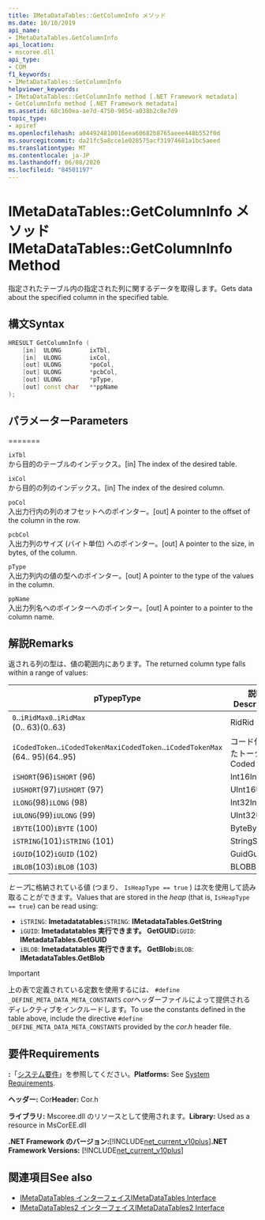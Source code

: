 ```yaml
---
title: IMetaDataTables::GetColumnInfo メソッド
ms.date: 10/10/2019
api_name:
- IMetaDataTables.GetColumnInfo
api_location:
- mscoree.dll
api_type:
- COM
f1_keywords:
- IMetaDataTables::GetColumnInfo
helpviewer_keywords:
- IMetaDataTables::GetColumnInfo method [.NET Framework metadata]
- GetColumnInfo method [.NET Framework metadata]
ms.assetid: 68c160ea-ae7d-4750-985d-a038b2c8e7d9
topic_type:
- apiref
ms.openlocfilehash: a044924810016eea60682b8765aeee448b552f0d
ms.sourcegitcommit: da21fc5a8cce1e028575acf31974681a1bc5aeed
ms.translationtype: MT
ms.contentlocale: ja-JP
ms.lasthandoff: 06/08/2020
ms.locfileid: "84501197"
---
```

# <a name="imetadatatablesgetcolumninfo-method"></a><span data-ttu-id="768a7-102">IMetaDataTables::GetColumnInfo メソッド</span><span class="sxs-lookup"><span data-stu-id="768a7-102">IMetaDataTables::GetColumnInfo Method</span></span>
<span data-ttu-id="768a7-103">指定されたテーブル内の指定された列に関するデータを取得します。</span><span class="sxs-lookup"><span data-stu-id="768a7-103">Gets data about the specified column in the specified table.</span></span>  
  
## <a name="syntax"></a><span data-ttu-id="768a7-104">構文</span><span class="sxs-lookup"><span data-stu-id="768a7-104">Syntax</span></span>  
  
```cpp  
HRESULT GetColumnInfo (
    [in]  ULONG        ixTbl,  
    [in]  ULONG        ixCol,  
    [out] ULONG        *poCol,  
    [out] ULONG        *pcbCol,  
    [out] ULONG        *pType,  
    [out] const char   **ppName  
);  
```  
  
## <a name="parameters"></a><span data-ttu-id="768a7-105">パラメーター</span><span class="sxs-lookup"><span data-stu-id="768a7-105">Parameters</span></span>
=======

 `ixTbl`  
 <span data-ttu-id="768a7-106">から目的のテーブルのインデックス。</span><span class="sxs-lookup"><span data-stu-id="768a7-106">[in] The index of the desired table.</span></span>  
  
 `ixCol`  
 <span data-ttu-id="768a7-107">から目的の列のインデックス。</span><span class="sxs-lookup"><span data-stu-id="768a7-107">[in] The index of the desired column.</span></span>  
  
 `poCol`  
 <span data-ttu-id="768a7-108">入出力行内の列のオフセットへのポインター。</span><span class="sxs-lookup"><span data-stu-id="768a7-108">[out] A pointer to the offset of the column in the row.</span></span>  
  
 `pcbCol`  
 <span data-ttu-id="768a7-109">入出力列のサイズ (バイト単位) へのポインター。</span><span class="sxs-lookup"><span data-stu-id="768a7-109">[out] A pointer to the size, in bytes, of the column.</span></span>  
  
 `pType`  
 <span data-ttu-id="768a7-110">入出力列内の値の型へのポインター。</span><span class="sxs-lookup"><span data-stu-id="768a7-110">[out] A pointer to the type of the values in the column.</span></span>  
  
 `ppName`  
 <span data-ttu-id="768a7-111">入出力列名へのポインターへのポインター。</span><span class="sxs-lookup"><span data-stu-id="768a7-111">[out] A pointer to a pointer to the column name.</span></span>  

## <a name="remarks"></a><span data-ttu-id="768a7-112">解説</span><span class="sxs-lookup"><span data-stu-id="768a7-112">Remarks</span></span>

<span data-ttu-id="768a7-113">返される列の型は、値の範囲内にあります。</span><span class="sxs-lookup"><span data-stu-id="768a7-113">The returned column type falls within a range of values:</span></span>

| <span data-ttu-id="768a7-114">pType</span><span class="sxs-lookup"><span data-stu-id="768a7-114">pType</span></span>                    | <span data-ttu-id="768a7-115">説明</span><span class="sxs-lookup"><span data-stu-id="768a7-115">Description</span></span>   | <span data-ttu-id="768a7-116">ヘルパー関数</span><span class="sxs-lookup"><span data-stu-id="768a7-116">Helper function</span></span>                   |
|--------------------------|---------------|-----------------------------------|
| <span data-ttu-id="768a7-117">`0`..`iRidMax`</span><span class="sxs-lookup"><span data-stu-id="768a7-117">`0`..`iRidMax`</span></span><br><span data-ttu-id="768a7-118">(0.. 63)</span><span class="sxs-lookup"><span data-stu-id="768a7-118">(0..63)</span></span>   | <span data-ttu-id="768a7-119">Rid</span><span class="sxs-lookup"><span data-stu-id="768a7-119">Rid</span></span>           | <span data-ttu-id="768a7-120">**IsRidType**</span><span class="sxs-lookup"><span data-stu-id="768a7-120">**IsRidType**</span></span><br><span data-ttu-id="768a7-121">**IsRidOrToken**</span><span class="sxs-lookup"><span data-stu-id="768a7-121">**IsRidOrToken**</span></span> |
| <span data-ttu-id="768a7-122">`iCodedToken`..`iCodedTokenMax`</span><span class="sxs-lookup"><span data-stu-id="768a7-122">`iCodedToken`..`iCodedTokenMax`</span></span><br><span data-ttu-id="768a7-123">(64.. 95)</span><span class="sxs-lookup"><span data-stu-id="768a7-123">(64..95)</span></span> | <span data-ttu-id="768a7-124">コード化されたトークン</span><span class="sxs-lookup"><span data-stu-id="768a7-124">Coded token</span></span> | <span data-ttu-id="768a7-125">**IsCodedTokenType**</span><span class="sxs-lookup"><span data-stu-id="768a7-125">**IsCodedTokenType**</span></span> <br><span data-ttu-id="768a7-126">**IsRidOrToken**</span><span class="sxs-lookup"><span data-stu-id="768a7-126">**IsRidOrToken**</span></span> |
| <span data-ttu-id="768a7-127">`iSHORT`(96)</span><span class="sxs-lookup"><span data-stu-id="768a7-127">`iSHORT` (96)</span></span>            | <span data-ttu-id="768a7-128">Int16</span><span class="sxs-lookup"><span data-stu-id="768a7-128">Int16</span></span>         | <span data-ttu-id="768a7-129">**IsFixedType**</span><span class="sxs-lookup"><span data-stu-id="768a7-129">**IsFixedType**</span></span>                   |
| <span data-ttu-id="768a7-130">`iUSHORT`(97)</span><span class="sxs-lookup"><span data-stu-id="768a7-130">`iUSHORT` (97)</span></span>           | <span data-ttu-id="768a7-131">UInt16</span><span class="sxs-lookup"><span data-stu-id="768a7-131">UInt16</span></span>        | <span data-ttu-id="768a7-132">**IsFixedType**</span><span class="sxs-lookup"><span data-stu-id="768a7-132">**IsFixedType**</span></span>                   |
| <span data-ttu-id="768a7-133">`iLONG`(98)</span><span class="sxs-lookup"><span data-stu-id="768a7-133">`iLONG` (98)</span></span>             | <span data-ttu-id="768a7-134">Int32</span><span class="sxs-lookup"><span data-stu-id="768a7-134">Int32</span></span>         | <span data-ttu-id="768a7-135">**IsFixedType**</span><span class="sxs-lookup"><span data-stu-id="768a7-135">**IsFixedType**</span></span>                   |
| <span data-ttu-id="768a7-136">`iULONG`(99)</span><span class="sxs-lookup"><span data-stu-id="768a7-136">`iULONG` (99)</span></span>            | <span data-ttu-id="768a7-137">UInt32</span><span class="sxs-lookup"><span data-stu-id="768a7-137">UInt32</span></span>        | <span data-ttu-id="768a7-138">**IsFixedType**</span><span class="sxs-lookup"><span data-stu-id="768a7-138">**IsFixedType**</span></span>                   |
| <span data-ttu-id="768a7-139">`iBYTE`(100)</span><span class="sxs-lookup"><span data-stu-id="768a7-139">`iBYTE` (100)</span></span>            | <span data-ttu-id="768a7-140">Byte</span><span class="sxs-lookup"><span data-stu-id="768a7-140">Byte</span></span>          | <span data-ttu-id="768a7-141">**IsFixedType**</span><span class="sxs-lookup"><span data-stu-id="768a7-141">**IsFixedType**</span></span>                   |
| <span data-ttu-id="768a7-142">`iSTRING`(101)</span><span class="sxs-lookup"><span data-stu-id="768a7-142">`iSTRING` (101)</span></span>          | <span data-ttu-id="768a7-143">String</span><span class="sxs-lookup"><span data-stu-id="768a7-143">String</span></span>        | <span data-ttu-id="768a7-144">**IsHeapType**</span><span class="sxs-lookup"><span data-stu-id="768a7-144">**IsHeapType**</span></span>                    |
| <span data-ttu-id="768a7-145">`iGUID`(102)</span><span class="sxs-lookup"><span data-stu-id="768a7-145">`iGUID` (102)</span></span>            | <span data-ttu-id="768a7-146">Guid</span><span class="sxs-lookup"><span data-stu-id="768a7-146">Guid</span></span>          | <span data-ttu-id="768a7-147">**IsHeapType**</span><span class="sxs-lookup"><span data-stu-id="768a7-147">**IsHeapType**</span></span>                    |
| <span data-ttu-id="768a7-148">`iBLOB`(103)</span><span class="sxs-lookup"><span data-stu-id="768a7-148">`iBLOB` (103)</span></span>            | <span data-ttu-id="768a7-149">BLOB</span><span class="sxs-lookup"><span data-stu-id="768a7-149">Blob</span></span>          | <span data-ttu-id="768a7-150">**IsHeapType**</span><span class="sxs-lookup"><span data-stu-id="768a7-150">**IsHeapType**</span></span>                    |

<span data-ttu-id="768a7-151">*ヒープ*に格納されている値 (つまり、 `IsHeapType == true` ) は次を使用して読み取ることができます。</span><span class="sxs-lookup"><span data-stu-id="768a7-151">Values that are stored in the *heap* (that is, `IsHeapType == true`) can be read using:</span></span>

- <span data-ttu-id="768a7-152">`iSTRING`: **Imetadatatables**</span><span class="sxs-lookup"><span data-stu-id="768a7-152">`iSTRING`: **IMetadataTables.GetString**</span></span>
- <span data-ttu-id="768a7-153">`iGUID`: **Imetadatatables 実行できます。 GetGUID**</span><span class="sxs-lookup"><span data-stu-id="768a7-153">`iGUID`: **IMetadataTables.GetGUID**</span></span>
- <span data-ttu-id="768a7-154">`iBLOB`: **Imetadatatables 実行できます。 GetBlob**</span><span class="sxs-lookup"><span data-stu-id="768a7-154">`iBLOB`: **IMetadataTables.GetBlob**</span></span>

> [!IMPORTANT]
> <span data-ttu-id="768a7-155">上の表で定義されている定数を使用するには、 `#define _DEFINE_META_DATA_META_CONSTANTS` *cor*ヘッダーファイルによって提供されるディレクティブをインクルードします。</span><span class="sxs-lookup"><span data-stu-id="768a7-155">To use the constants defined in the table above, include the directive `#define _DEFINE_META_DATA_META_CONSTANTS` provided by the *cor.h* header file.</span></span>

## <a name="requirements"></a><span data-ttu-id="768a7-156">要件</span><span class="sxs-lookup"><span data-stu-id="768a7-156">Requirements</span></span>  
 <span data-ttu-id="768a7-157">**:**「[システム要件](../../get-started/system-requirements.md)」を参照してください。</span><span class="sxs-lookup"><span data-stu-id="768a7-157">**Platforms:** See [System Requirements](../../get-started/system-requirements.md).</span></span>  
  
 <span data-ttu-id="768a7-158">**ヘッダー:** Cor</span><span class="sxs-lookup"><span data-stu-id="768a7-158">**Header:** Cor.h</span></span>  
  
 <span data-ttu-id="768a7-159">**ライブラリ:** Mscoree.dll のリソースとして使用されます。</span><span class="sxs-lookup"><span data-stu-id="768a7-159">**Library:** Used as a resource in MsCorEE.dll</span></span>  
  
 <span data-ttu-id="768a7-160">**.NET Framework のバージョン:**[!INCLUDE[net_current_v10plus](../../../../includes/net-current-v10plus-md.md)]</span><span class="sxs-lookup"><span data-stu-id="768a7-160">**.NET Framework Versions:** [!INCLUDE[net_current_v10plus](../../../../includes/net-current-v10plus-md.md)]</span></span>  
  
## <a name="see-also"></a><span data-ttu-id="768a7-161">関連項目</span><span class="sxs-lookup"><span data-stu-id="768a7-161">See also</span></span>

- [<span data-ttu-id="768a7-162">IMetaDataTables インターフェイス</span><span class="sxs-lookup"><span data-stu-id="768a7-162">IMetaDataTables Interface</span></span>](imetadatatables-interface.md)
- [<span data-ttu-id="768a7-163">IMetaDataTables2 インターフェイス</span><span class="sxs-lookup"><span data-stu-id="768a7-163">IMetaDataTables2 Interface</span></span>](imetadatatables2-interface.md)
